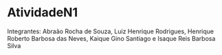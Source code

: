 # AtividadeN1
Integrantes: Abraão Rocha de Souza, Luiz Henrique Rodrigues, Henrique Roberto Barbosa das Neves, Kaique Gino Santiago e Isaque Reis Barbosa Silva
